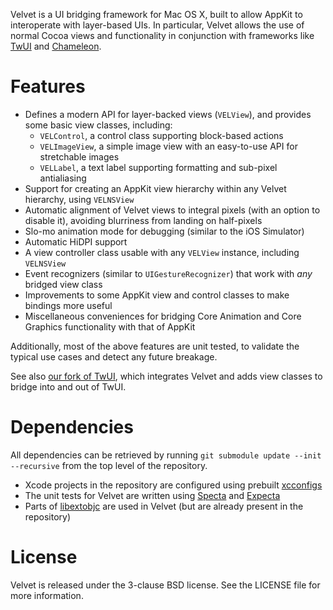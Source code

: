 Velvet is a UI bridging framework for Mac OS X, built to allow AppKit to interoperate with layer-based UIs. In particular, Velvet allows the use of normal Cocoa views and functionality in conjunction with frameworks like [TwUI](http://github.com/bitswift/twui) and [Chameleon](http://github.com/BigZaphod/Chameleon).

# Features

 - Defines a modern API for layer-backed views (`VELView`), and provides some basic view classes, including:
   - `VELControl`, a control class supporting block-based actions
   - `VELImageView`, a simple image view with an easy-to-use API for stretchable images
   - `VELLabel`, a text label supporting formatting and sub-pixel antialiasing
 - Support for creating an AppKit view hierarchy within any Velvet hierarchy, using `VELNSView`
 - Automatic alignment of Velvet views to integral pixels (with an option to disable it), avoiding blurriness from landing on half-pixels
 - Slo-mo animation mode for debugging (similar to the iOS Simulator)
 - Automatic HiDPI support
 - A view controller class usable with any `VELView` instance, including `VELNSView`
 - Event recognizers (similar to `UIGestureRecognizer`) that work with _any_ bridged view class
 - Improvements to some AppKit view and control classes to make bindings more useful
 - Miscellaneous conveniences for bridging Core Animation and Core Graphics functionality with that of AppKit

Additionally, most of the above features are unit tested, to validate the typical use cases and detect any future breakage.

See also [our fork of TwUI](http://github.com/bitswift/twui), which integrates Velvet and adds view classes to bridge into and out of TwUI.

# Dependencies

All dependencies can be retrieved by running `git submodule update --init --recursive` from the top level of the repository.

 - Xcode projects in the repository are configured using prebuilt [xcconfigs](http://github.com/jspahrsummers/xcconfigs)
 - The unit tests for Velvet are written using [Specta](http://github.com/bitswift/specta) and [Expecta](http://github.com/bitswift/expecta)
 - Parts of [libextobjc](http://github.com/jspahrsummers/libextobjc) are used in Velvet (but are already present in the repository)

# License

Velvet is released under the 3-clause BSD license. See the LICENSE file for more information.
